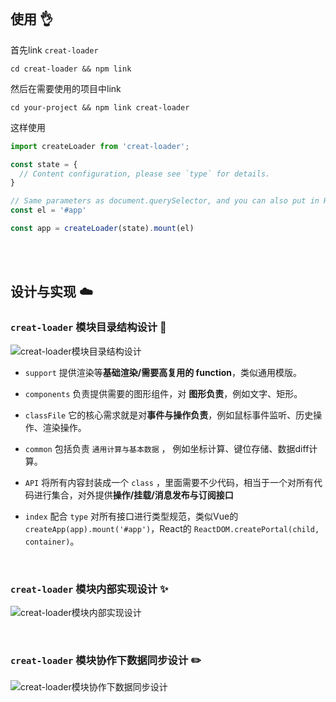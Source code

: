 <br />

## 使用 👌

首先link `creat-loader`

```shell
cd creat-loader && npm link
```

然后在需要使用的项目中link

```shell
cd your-project && npm link creat-loader
```

这样使用

```typescript
import createLoader from 'creat-loader';

const state = {
  // Content configuration, please see `type` for details.
}

// Same parameters as document.querySelector, and you can also put in HTMLElement objects directly.
const el = '#app'

const app = createLoader(state).mount(el)
```

<br />
<br />


## 设计与实现 ☁️

### `creat-loader` 模块目录结构设计 🤔


![creat-loader模块目录结构设计](https://user-images.githubusercontent.com/73827386/198849631-9878c832-5040-4f30-86cd-04dcb7d62a8a.jpg)

- `support` 提供渲染等**基础渲染/需要高复用的 function**，类似通用模版。

- `components` 负责提供需要的图形组件，对 **图形负责**，例如文字、矩形。

- `classFile` 它的核心需求就是对**事件与操作负责**，例如鼠标事件监听、历史操作、渲染操作。

- `common` 包括负责 `通用计算与基本数据` ， 例如坐标计算、键位存储、数据diff计算。

- `API` 将所有内容封装成一个 `class` ，里面需要不少代码，相当于一个对所有代码进行集合，对外提供**操作/挂载/消息发布与订阅接口**

- `index` 配合 `type` 对所有接口进行类型规范，类似Vue的 `createApp(app).mount('#app')`，React的 `ReactDOM.createPortal(child, container)`。

<br />

### `creat-loader` 模块内部实现设计 ✨

![creat-loader模块内部实现设计](https://user-images.githubusercontent.com/73827386/198849921-cc0bf94f-b4ec-4890-b1a2-fa7e4770f166.jpg)


<br />

### `creat-loader` 模块协作下数据同步设计 ✏️

![creat-loader模块协作下数据同步设计](https://user-images.githubusercontent.com/73827386/198849655-e2e405ab-84c9-4da3-911f-bc224f9ed322.jpg)

